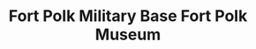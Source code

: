 ---
layout: repo
title: "Fort Polk Military Base Fort Polk Museum"
id: 25345
permalink: repos/25345/
---